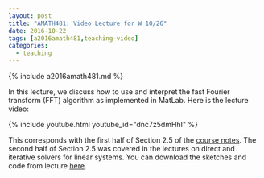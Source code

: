 ```yaml
---
layout: post
title: "AMATH481: Video Lecture for W 10/26"
date: 2016-10-22
tags: [a2016amath481,teaching-video]
categories:
  - teaching
---
```


{% include a2016amath481.md %}

In this lecture, we discuss how to use and interpret
the fast Fourier transform (FFT) algorithm as implemented
in MatLab. Here is the lecture video:

{% include youtube.html youtube_id="dnc7z5dmHhI" %}

This corresponds with the first half of Section 2.5 of the 
[course notes](/assets/courses/uw-amath-481-a-2016/581-notes-kutz.pdf). The second half of Section 2.5 was covered in the lectures
on direct and iterative solvers for linear systems.
You can download the sketches and code from lecture [here](/assets/courses/uw-amath-481-a-2016/lec-10-26.zip).
